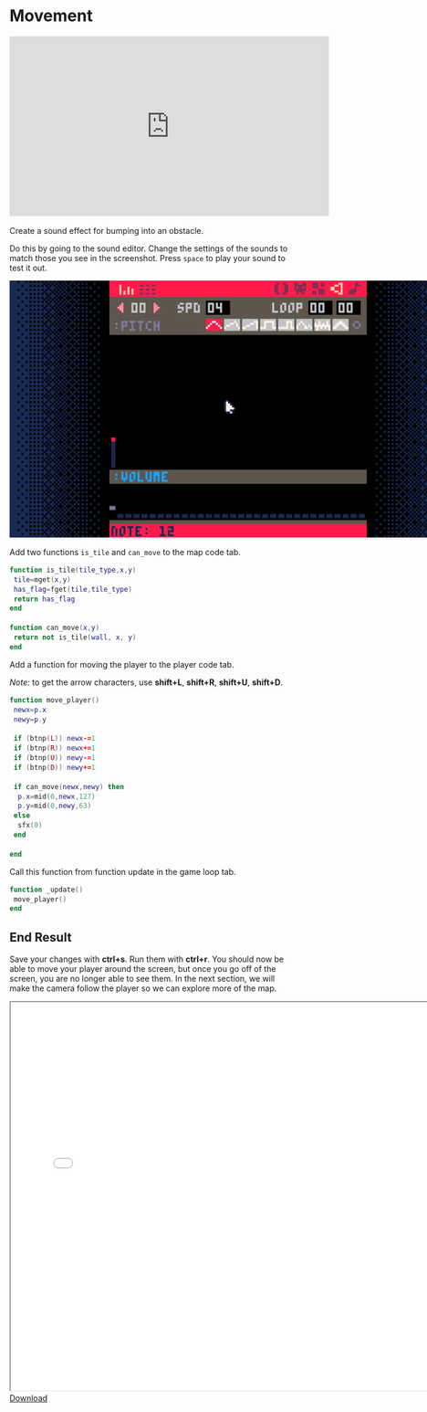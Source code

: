 # Movement

<iframe width="560" height="315" src="https://www.youtube.com/embed/T9z6RPvyypE" title="YouTube video player" frameborder="0" allow="accelerometer; autoplay; clipboard-write; encrypted-media; gyroscope; picture-in-picture" allowfullscreen></iframe>

Create a sound effect for bumping into an obstacle.

Do this by going to the sound editor. Change the settings of the sounds to
match those you see in the screenshot. Press `space` to play your sound to test
it out.

<img src="./sound_bump.png" style="min_width: 400px; max-width: 800px"/>

Add two functions `is_tile` and `can_move` to the map code tab.

```lua
function is_tile(tile_type,x,y)
 tile=mget(x,y)
 has_flag=fget(tile,tile_type)
 return has_flag
end

function can_move(x,y)
 return not is_tile(wall, x, y)
end
```

Add a function for moving the player to the player code tab.

_Note:_ to get the arrow characters, use **shift+L**, **shift+R**, **shift+U**, **shift+D**.

```lua
function move_player()
 newx=p.x
 newy=p.y

 if (btnp(L)) newx-=1
 if (btnp(R)) newx+=1
 if (btnp(U)) newy-=1
 if (btnp(D)) newy+=1

 if can_move(newx,newy) then
  p.x=mid(0,newx,127)
  p.y=mid(0,newy,63)
 else
  sfx(0)
 end

end
```

Call this function from function update in the game loop tab.

```lua
function _update()
 move_player()
end
```

## End Result

Save your changes with **ctrl+s**. Run them with **ctrl+r**. You should now be able
to move your player around the screen, but once you go off of the screen, you are
no longer able to see them. In the next section, we will make the camera follow
the player so we can explore more of the map.

<iframe width="750px" height="680px" src="./adventuregame_step_03.html"></iframe>
<a href="./adventuregame_step_03.p8.png" target="_blank">Download</a>

